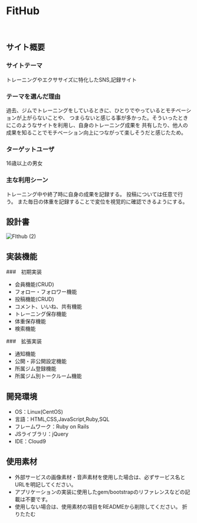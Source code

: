 # FitHub
​
## サイト概要
### サイトテーマ
トレーニングやエクササイズに特化したSNS,記録サイト
​
### テーマを選んだ理由
過去、ジムでトレーニングをしているときに、ひとりでやっているとモチベーションが上がらないことや、
つまらないと感じる事が多かった。そういったときにこのようなサイトを利用し、自身のトレーニング成果を
共有したり、他人の成果を知ることでモチベーション向上につながって楽しそうだと感じたため。
​
### ターゲットユーザ
16歳以上の男女
​
### 主な利用シーン
トレーニング中や終了時に自身の成果を記録する。
投稿については任意で行う。
また毎日の体重を記録することで変位を視覚的に確認できるようにする。
​
## 設計書
![FIthub (2)](https://github.com/KT2891/Fithub/assets/132236070/6487248e-df8d-4a14-9796-3ddbb40d932b)

## 実装機能
###　初期実装
- 会員機能(CRUD)
- フォロー・フォロワー機能
- 投稿機能(CRUD)
- コメント、いいね、共有機能
- トレーニング保存機能
- 体重保存機能
- 検索機能

###　拡張実装
- 通知機能
- 公開・非公開設定機能
- 所属ジム登録機能
- 所属ジム別トークルーム機能

## 開発環境
- OS：Linux(CentOS)
- 言語：HTML,CSS,JavaScript,Ruby,SQL
- フレームワーク：Ruby on Rails
- JSライブラリ：jQuery
- IDE：Cloud9
​
## 使用素材
- 外部サービスの画像素材・音声素材を使用した場合は、必ずサービス名とURLを明記してください。
- アプリケーションの実装に使用したgem/bootstrapのリファレンスなどの記載は不要です。
- 使用しない場合は、使用素材の項目をREADMEから削除してください。
折りたたむ
